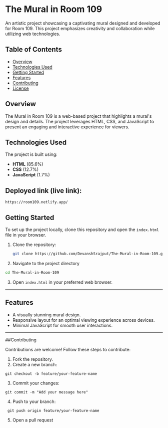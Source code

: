 # The Mural in Room 109

An artistic project showcasing a captivating mural designed and developed for Room 109. This project emphasizes creativity and collaboration while utilizing web technologies.

## Table of Contents

- [Overview](#overview)
- [Technologies Used](#technologies-used)
- [Getting Started](#getting-started)
- [Features](#features)
- [Contributing](#contributing)
- [License](#license)

## Overview

The Mural in Room 109 is a web-based project that highlights a mural's design and details. The project leverages HTML, CSS, and JavaScript to present an engaging and interactive experience for viewers.

## Technologies Used

The project is built using:

- **HTML** (85.6%)
- **CSS** (12.7%)
- **JavaScript** (1.7%)

## Deployed link (live link): 
```
https://room109.netlify.app/
```

## Getting Started

To set up the project locally, clone this repository and open the `index.html` file in your browser.

1. Clone the repository:
   ```bash
   git clone https://github.com/DevanshSrajput/The-Mural-in-Room-109.git
   ```
2. Navigate to the project directory
  ```bash
  cd The-Mural-in-Room-109
  ```
3. Open ```index.html``` in your preferred web browser.

---

## Features

- A visually stunning mural design.
- Responsive layout for an optimal viewing experience across devices.
- Minimal JavaScript for smooth user interactions.

---

##Contributing

Contributions are welcome! Follow these steps to contribute:
1. Fork the repository.
2. Create a new branch:
```
git checkout -b feature/your-feature-name
```
3. Commit your changes:
```
git commit -m "Add your message here"
```
4. Push to your branch:
```
 git push origin feature/your-feature-name
```
5. Open a pull request
